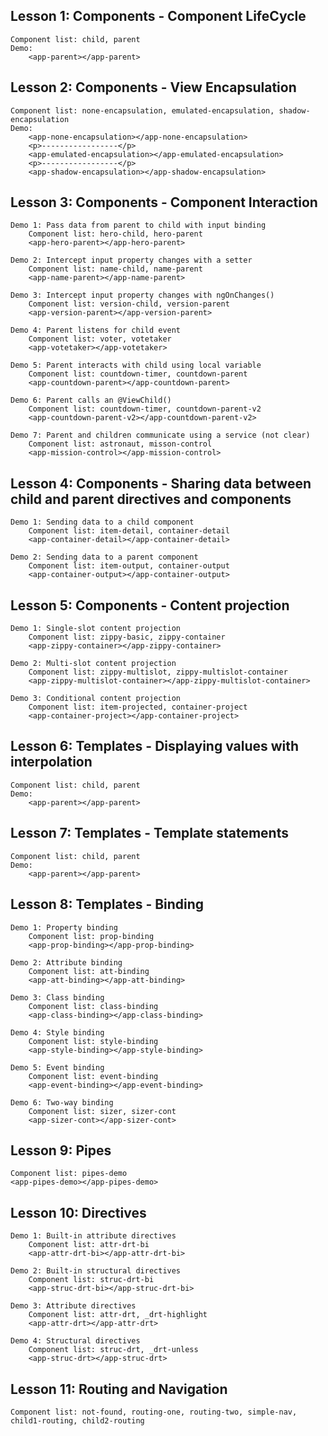 ## Lesson 1: Components - Component LifeCycle

    Component list: child, parent
    Demo: 
        <app-parent></app-parent>
## Lesson 2: Components - View Encapsulation

    Component list: none-encapsulation, emulated-encapsulation, shadow-encapsulation
    Demo: 
        <app-none-encapsulation></app-none-encapsulation>
        <p>-----------------</p>
        <app-emulated-encapsulation></app-emulated-encapsulation>
        <p>-----------------</p>
        <app-shadow-encapsulation></app-shadow-encapsulation>
## Lesson 3: Components - Component Interaction

    Demo 1: Pass data from parent to child with input binding
        Component list: hero-child, hero-parent
        <app-hero-parent></app-hero-parent>

    Demo 2: Intercept input property changes with a setter
        Component list: name-child, name-parent
        <app-name-parent></app-name-parent>

    Demo 3: Intercept input property changes with ngOnChanges()
        Component list: version-child, version-parent
        <app-version-parent></app-version-parent>

    Demo 4: Parent listens for child event
        Component list: voter, votetaker
        <app-votetaker></app-votetaker>

    Demo 5: Parent interacts with child using local variable
        Component list: countdown-timer, countdown-parent
        <app-countdown-parent></app-countdown-parent>

    Demo 6: Parent calls an @ViewChild()
        Component list: countdown-timer, countdown-parent-v2
        <app-countdown-parent-v2></app-countdown-parent-v2>

    Demo 7: Parent and children communicate using a service (not clear)
        Component list: astronaut, misson-control
        <app-mission-control></app-mission-control>
## Lesson 4: Components - Sharing data between child and parent directives and components
    
    Demo 1: Sending data to a child component
        Component list: item-detail, container-detail
        <app-container-detail></app-container-detail>

    Demo 2: Sending data to a parent component
        Component list: item-output, container-output
        <app-container-output></app-container-output>
## Lesson 5: Components - Content projection

    Demo 1: Single-slot content projection
        Component list: zippy-basic, zippy-container
        <app-zippy-container></app-zippy-container>

    Demo 2: Multi-slot content projection
        Component list: zippy-multislot, zippy-multislot-container
        <app-zippy-multislot-container></app-zippy-multislot-container>

    Demo 3: Conditional content projection
        Component list: item-projected, container-project
        <app-container-project></app-container-project>
## Lesson 6: Templates - Displaying values with interpolation
    
    Component list: child, parent
    Demo: 
        <app-parent></app-parent>
## Lesson 7: Templates - Template statements

    Component list: child, parent
    Demo: 
        <app-parent></app-parent>
## Lesson 8: Templates - Binding

    Demo 1: Property binding
        Component list: prop-binding
        <app-prop-binding></app-prop-binding>
    
    Demo 2: Attribute binding
        Component list: att-binding
        <app-att-binding></app-att-binding>

    Demo 3: Class binding
        Component list: class-binding
        <app-class-binding></app-class-binding>

    Demo 4: Style binding
        Component list: style-binding
        <app-style-binding></app-style-binding>

    Demo 5: Event binding
        Component list: event-binding
        <app-event-binding></app-event-binding>

    Demo 6: Two-way binding
        Component list: sizer, sizer-cont
        <app-sizer-cont></app-sizer-cont>
## Lesson 9: Pipes

    Component list: pipes-demo
    <app-pipes-demo></app-pipes-demo>
## Lesson 10: Directives

    Demo 1: Built-in attribute directives
        Component list: attr-drt-bi
        <app-attr-drt-bi></app-attr-drt-bi>

    Demo 2: Built-in structural directives
        Component list: struc-drt-bi
        <app-struc-drt-bi></app-struc-drt-bi>
        
    Demo 3: Attribute directives
        Component list: attr-drt, _drt-highlight
        <app-attr-drt></app-attr-drt>
        
    Demo 4: Structural directives
        Component list: struc-drt, _drt-unless
        <app-struc-drt></app-struc-drt>
## Lesson 11: Routing and Navigation

    Component list: not-found, routing-one, routing-two, simple-nav, child1-routing, child2-routing
    
